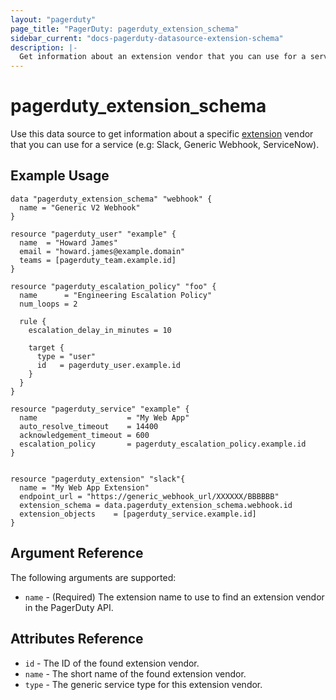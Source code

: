 ```yaml
---
layout: "pagerduty"
page_title: "PagerDuty: pagerduty_extension_schema"
sidebar_current: "docs-pagerduty-datasource-extension-schema"
description: |-
  Get information about an extension vendor that you can use for a service (e.g: Slack, Generic Webhook, ServiceNow).
---
```


# pagerduty\_extension\_schema

Use this data source to get information about a specific [extension][1] vendor that you can use for a service (e.g: Slack, Generic Webhook, ServiceNow).

## Example Usage

```hcl
data "pagerduty_extension_schema" "webhook" {
  name = "Generic V2 Webhook"
}

resource "pagerduty_user" "example" {
  name  = "Howard James"
  email = "howard.james@example.domain"
  teams = [pagerduty_team.example.id]
}

resource "pagerduty_escalation_policy" "foo" {
  name      = "Engineering Escalation Policy"
  num_loops = 2

  rule {
    escalation_delay_in_minutes = 10

    target {
      type = "user"
      id   = pagerduty_user.example.id
    }
  }
}

resource "pagerduty_service" "example" {
  name                    = "My Web App"
  auto_resolve_timeout    = 14400
  acknowledgement_timeout = 600
  escalation_policy       = pagerduty_escalation_policy.example.id
}


resource "pagerduty_extension" "slack"{
  name = "My Web App Extension"
  endpoint_url = "https://generic_webhook_url/XXXXXX/BBBBBB"
  extension_schema = data.pagerduty_extension_schema.webhook.id
  extension_objects    = [pagerduty_service.example.id]
}
```

## Argument Reference

The following arguments are supported:

* `name` - (Required) The extension name to use to find an extension vendor in the PagerDuty API.

## Attributes Reference
* `id` - The ID of the found extension vendor.
* `name` - The short name of the found extension vendor.
* `type` - The generic service type for this extension vendor.

[1]: https://v2.developer.pagerduty.com/v2/page/api-reference#!/Extension_Schemas/get_extension_schemas
